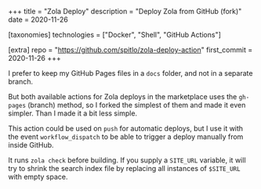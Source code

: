 +++
title = "Zola Deploy"
description = "Deploy Zola from GitHub (fork)"
date = 2020-11-26

[taxonomies]
technologies = ["Docker", "Shell", "GitHub Actions"]

[extra]
repo = "https://github.com/spitlo/zola-deploy-action"
first_commit = 2020-11-26
+++

I prefer to keep my GitHub Pages files in a `docs` folder, and not in a separate branch.

But both available actions for Zola deploys in the marketplace uses the `gh-pages` (branch) method, so I forked the simplest of them and made it even simpler. Than I made it a bit less simple.

This action could be used on `push` for automatic deploys, but I use it with the event `workflow_dispatch` to be able to trigger a deploy manually from inside GitHub.

It runs `zola check` before building. If you supply a `SITE_URL` variable, it will try to shrink the search index file by replacing all instances of `$SITE_URL` with empty space.
